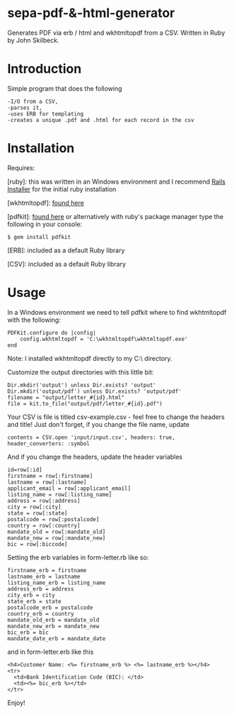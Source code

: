 sepa-pdf-&-html-generator
========================

Generates PDF via erb / html and wkhtmltopdf from a CSV. Written in Ruby by John Skilbeck.

Introduction
===
Simple program that does the following

	-I/O from a CSV, 
	-parses it,  
	-uses ERB for templating
	-creates a unique .pdf and .html for each record in the csv



Installation
===

Requires:

[ruby]: this was written in an Windows environment and I recommend [Rails Installer](http://railsinstaller.org/en) for the initial ruby installation 

[wkhtmltopdf]: [found here](https://code.google.com/p/wkhtmltopdf/)

[pdfkit]: [found here](https://github.com/pdfkit/pdfkit) or alternatively with ruby's package manager type the following in your console:
	
	$ gem install pdfkit


[ERB]: included as a default Ruby library

[CSV]: included as a default Ruby library

Usage
===

In a Windows environment we need to tell pdfkit where to find wkhtmltopdf with the following:

	PDFKit.configure do |config|
		config.wkhtmltopdf = 'C:\wkhtmltopdf\wkhtmltopdf.exe'
	end

Note: I installed wkhtmltopdf directly to my C:\ directory.


Customize the output directories with this little bit:

	Dir.mkdir('output') unless Dir.exists? 'output'
	Dir.mkdir('output/pdf') unless Dir.exists? 'output/pdf'
	filename = "output/letter_#{id}.html"
	file = kit.to_file("output/pdf/letter_#{id}.pdf")


Your CSV is file is titled csv-example.csv - feel free to change the headers and title! Just don't forget, if you change the file name, update

	contents = CSV.open 'input/input.csv', headers: true, header_converters: :symbol


And if you change the headers, update the header variables

	id=row[:id]
	firstname = row[:firstname]
	lastname = row[:lastname]
	applicant_email = row[:applicant_email]
	listing_name = row[:listing_name]
	address = row[:address]
	city = row[:city]
	state = row[:state]
	postalcode = row[:postalcode]
	country = row[:country]
	mandate_old = row[:mandate_old]
	mandate_new = row[:mandate_new]
	bic = row[:biccode]


Setting the erb variables in form-letter.rb like so:
	
	firstname_erb = firstname
	lastname_erb = lastname
	listing_name_erb = listing_name
	address_erb = address
	city_erb = city
	state_erb = state
	postalcode_erb = postalcode
	country_erb = country
	mandate_old_erb = mandate_old
	mandate_new_erb = mandate_new
	bic_erb = bic
	mandate_date_erb = mandate_date


and in form-letter.erb like this

	<h4>Customer Name: <%= firstname_erb %> <%= lastname_erb %></h4>
    <tr>
      <td>Bank Identification Code (BIC): </td>
      <td><%= bic_erb %></td>
    </tr>

Enjoy!
